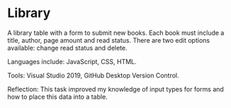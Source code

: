# Library

A library table with a form to submit new books. Each book must include a title, author, page amount and read status.
There are two edit options available: change read status and delete. 

Languages include: JavaScript, CSS, HTML.

Tools: Visual Studio 2019, GitHub Desktop Version Control.

Reflection: This task improved my knowledge of input types for forms and how to place this data into a table. 
